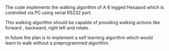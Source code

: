 The code implements the walking algorithm of A 6 legged Hexapod which is controlled via PC using serial RS232 port.

This walking algorithm should be capable of providing walking actions like forward , backward, right left and rotate.

In future the plan is to implement a self learning algorithm which would learn to walk without a preprogrammed algorithm.